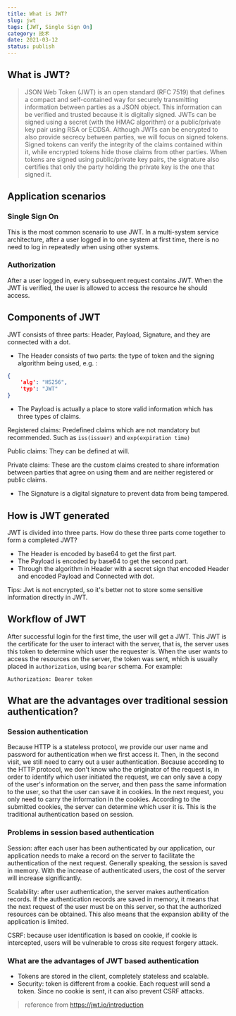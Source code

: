 ```yaml
---
title: What is JWT?
slug: jwt
tags: [JWT, Single Sign On]
category: 技术
date: 2021-03-12
status: publish
---
```

## What is JWT?

> JSON Web Token (JWT) is an open standard (RFC 7519) that defines a compact and self-contained way for securely transmitting information between parties as a JSON object. This information can be verified and trusted because it is digitally signed. JWTs can be signed using a secret (with the HMAC algorithm) or a public/private key pair using RSA or ECDSA.
> Although JWTs can be encrypted to also provide secrecy between parties, we will focus on signed tokens. Signed tokens can verify the integrity of the claims contained within it, while encrypted tokens hide those claims from other parties. When tokens are signed using public/private key pairs, the signature also certifies that only the party holding the private key is the one that signed it.

## Application scenarios



### Single Sign On
This is the most common scenario to use JWT. In a multi-system service architecture, after a user logged in to one system at first time, there is no need to log in repeatedly when using other systems.

### Authorization
After a user logged in, every subsequent request contains JWT. When the JWT is verified, the user is allowed to access the resource he should access.

## Components of JWT

JWT consists of three parts: Header, Payload, Signature, and they are connected with a dot.

- The Header consists of two parts: the type of token and the signing algorithm being used, e.g. :

```json
{
    'alg': "HS256",
    'typ': "JWT"
}
```

- The Payload is actually a place to store valid information which has three types of claims. 

Registered claims: Predefined claims which are not mandatory but recommended. Such as `iss(issuer)` and `exp(expiration time)`

Public claims: They can be defined at will.

Private claims: These are the custom claims created to share information between parties that agree on using them and are neither registered or public claims.

-  The Signature is a digital signature to prevent data from being tampered.

## How is JWT generated

JWT is divided into three parts. How do these three parts come together to form a completed JWT?

- The Header is encoded by base64 to get the first part.
- The Payload is encoded by base64 to get the second part.
- Through the algorithm in Header with a secret sign that encoded Header and encoded Payload and Connected with dot.

Tips: Jwt is not encrypted, so it's better not to store some sensitive information directly in JWT.

## Workflow of JWT

After successful login for the first time, the user will get a JWT. This JWT is the certificate for the user to interact with the server, that is, the server uses this token to determine which user the requester is.
When the user wants to access the resources on the server, the token was sent, which is usually placed in `authorization`, using `bearer` schema.
For example:
```
Authorization: Bearer token
```

## What are the advantages over traditional session authentication?

### Session authentication
Because HTTP is a stateless protocol, we provide our user name and password for authentication when we first access it. Then, in the second visit, we still need to carry out a user authentication. Because according to the HTTP protocol, we don't know who the originator of the request is, in order to identify which user initiated the request, we can only save a copy of the user's information on the server, and then pass the same information to the user, so that the user can save it in cookies. In the next request, you only need to carry the information in the cookies. According to the submitted cookies, the server can determine which user it is. This is the traditional authentication based on session.

### Problems in session based authentication
Session: after each user has been authenticated by our application, our application needs to make a record on the server to facilitate the authentication of the next request. Generally speaking, the session is saved in memory. With the increase of authenticated users, the cost of the server will increase significantly.

Scalability: after user authentication, the server makes authentication records. If the authentication records are saved in memory, it means that the next request of the user must be on this server, so that the authorized resources can be obtained. This also means that the expansion ability of the application is limited.

CSRF: because user identification is based on cookie, if cookie is intercepted, users will be vulnerable to cross site request forgery attack.

### What are the advantages of JWT based authentication

- Tokens are stored in the client, completely stateless and scalable.
- Security: token is different from a cookie. Each request will send a token. Since no cookie is sent, it can also prevent CSRF attacks.

> reference from https://jwt.io/introduction